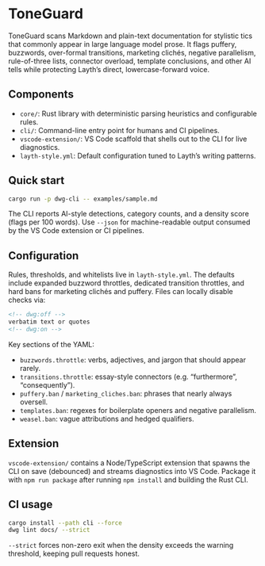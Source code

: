 # ToneGuard
ToneGuard scans Markdown and plain-text documentation for stylistic tics that commonly appear in large language model prose. It flags puffery, buzzwords, over-formal transitions, marketing clichés, negative parallelism, rule-of-three lists, connector overload, template conclusions, and other AI tells while protecting Layth’s direct, lowercase-forward voice.

## Components

- `core/`: Rust library with deterministic parsing heuristics and configurable rules.
- `cli/`: Command-line entry point for humans and CI pipelines.
- `vscode-extension/`: VS Code scaffold that shells out to the CLI for live diagnostics.
- `layth-style.yml`: Default configuration tuned to Layth’s writing patterns.

## Quick start

```bash
cargo run -p dwg-cli -- examples/sample.md
```

The CLI reports AI-style detections, category counts, and a density score (flags per 100 words). Use `--json` for machine-readable output consumed by the VS Code extension or CI pipelines.

## Configuration

Rules, thresholds, and whitelists live in `layth-style.yml`. The defaults include expanded buzzword throttles, dedicated transition throttles, and hard bans for marketing clichés and puffery. Files can locally disable checks via:

```markdown
<!-- dwg:off -->
verbatim text or quotes
<!-- dwg:on -->
```

Key sections of the YAML:

- `buzzwords.throttle`: verbs, adjectives, and jargon that should appear rarely.
- `transitions.throttle`: essay-style connectors (e.g. “furthermore”, “consequently”).
- `puffery.ban` / `marketing_cliches.ban`: phrases that nearly always oversell.
- `templates.ban`: regexes for boilerplate openers and negative parallelism.
- `weasel.ban`: vague attributions and hedged qualifiers.

## Extension

`vscode-extension/` contains a Node/TypeScript extension that spawns the CLI on save (debounced) and streams diagnostics into VS Code. Package it with `npm run package` after running `npm install` and building the Rust CLI.

## CI usage

```bash
cargo install --path cli --force
dwg lint docs/ --strict
```

`--strict` forces non-zero exit when the density exceeds the warning threshold, keeping pull requests honest.
